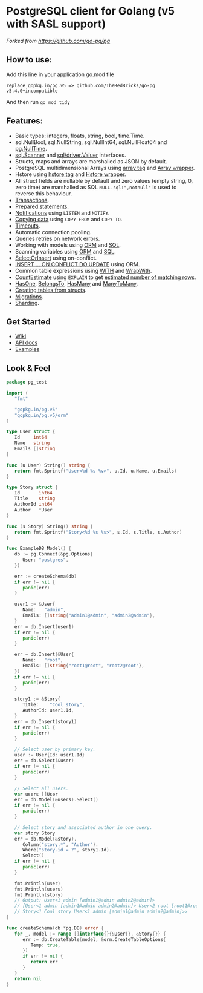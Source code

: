  # PostgreSQL client for Golang (v5 with SASL support)
_Forked from https://github.com/go-pg/pg_

## How to use:
Add this line in your application go.mod file
```
replace gopkg.in/pg.v5 => github.com/TheRedBricks/go-pg v5.4.0+incompatible
```
And then run `go mod tidy`

## Features:

- Basic types: integers, floats, string, bool, time.Time.
- sql.NullBool, sql.NullString, sql.NullInt64, sql.NullFloat64 and [pg.NullTime](http://godoc.org/gopkg.in/pg.v5#NullTime).
- [sql.Scanner](http://golang.org/pkg/database/sql/#Scanner) and [sql/driver.Valuer](http://golang.org/pkg/database/sql/driver/#Valuer) interfaces.
- Structs, maps and arrays are marshalled as JSON by default.
- PostgreSQL multidimensional Arrays using [array tag](https://godoc.org/gopkg.in/pg.v5#example-DB-Model-PostgresArrayStructTag) and [Array wrapper](https://godoc.org/gopkg.in/pg.v5#example-Array).
- Hstore using [hstore tag](https://godoc.org/gopkg.in/pg.v5#example-DB-Model-HstoreStructTag) and [Hstore wrapper](https://godoc.org/gopkg.in/pg.v5#example-Hstore).
- All struct fields are nullable by default and zero values (empty string, 0, zero time) are marshalled as SQL `NULL`. ```sql:",notnull"``` is used to reverse this behaviour.
- [Transactions](http://godoc.org/gopkg.in/pg.v5#example-DB-Begin).
- [Prepared statements](http://godoc.org/gopkg.in/pg.v5#example-DB-Prepare).
- [Notifications](http://godoc.org/gopkg.in/pg.v5#example-Listener) using `LISTEN` and `NOTIFY`.
- [Copying data](http://godoc.org/gopkg.in/pg.v5#example-DB-CopyFrom) using `COPY FROM` and `COPY TO`.
- [Timeouts](http://godoc.org/gopkg.in/pg.v5#Options).
- Automatic connection pooling.
- Queries retries on network errors.
- Working with models using [ORM](https://godoc.org/gopkg.in/pg.v5#example-DB-Model) and [SQL](https://godoc.org/gopkg.in/pg.v5#example-DB-Query).
- Scanning variables using [ORM](https://godoc.org/gopkg.in/pg.v5#example-DB-Select-SomeColumnsIntoVars) and [SQL](https://godoc.org/gopkg.in/pg.v5#example-Scan).
- [SelectOrInsert](https://godoc.org/gopkg.in/pg.v5#example-DB-Insert-SelectOrInsert) using on-conflict.
- [INSERT ... ON CONFLICT DO UPDATE](https://godoc.org/gopkg.in/pg.v5#example-DB-Insert-OnConflictDoUpdate) using ORM.
- Common table expressions using [WITH](https://godoc.org/gopkg.in/pg.v5#example-DB-Select-With) and [WrapWith](https://godoc.org/gopkg.in/pg.v5#example-DB-Select-WrapWith).
- [CountEstimate](https://godoc.org/gopkg.in/pg.v5#example-DB-Model-CountEstimate) using `EXPLAIN` to get [estimated number of matching rows](https://wiki.postgresql.org/wiki/Count_estimate).
- [HasOne](https://godoc.org/gopkg.in/pg.v5#example-DB-Model-HasOne), [BelongsTo](https://godoc.org/gopkg.in/pg.v5#example-DB-Model-BelongsTo), [HasMany](https://godoc.org/gopkg.in/pg.v5#example-DB-Model-HasMany) and [ManyToMany](https://godoc.org/gopkg.in/pg.v5#example-DB-Model-ManyToMany).
- [Creating tables from structs](https://godoc.org/gopkg.in/pg.v5#example-DB-CreateTable).
- [Migrations](https://github.com/go-pg/migrations).
- [Sharding](https://github.com/go-pg/sharding).

## Get Started
- [Wiki](https://github.com/go-pg/pg/wiki)
- [API docs](http://godoc.org/gopkg.in/pg.v5)
- [Examples](http://godoc.org/gopkg.in/pg.v5#pkg-examples)

## Look & Feel

```go
package pg_test

import (
   "fmt"

   "gopkg.in/pg.v5"
   "gopkg.in/pg.v5/orm"
)

type User struct {
   Id     int64
   Name   string
   Emails []string
}

func (u User) String() string {
   return fmt.Sprintf("User<%d %s %v>", u.Id, u.Name, u.Emails)
}

type Story struct {
   Id       int64
   Title    string
   AuthorId int64
   Author   *User
}

func (s Story) String() string {
   return fmt.Sprintf("Story<%d %s %s>", s.Id, s.Title, s.Author)
}

func ExampleDB_Model() {
   db := pg.Connect(&pg.Options{
      User: "postgres",
   })

   err := createSchema(db)
   if err != nil {
      panic(err)
   }

   user1 := &User{
      Name:   "admin",
      Emails: []string{"admin1@admin", "admin2@admin"},
   }
   err = db.Insert(user1)
   if err != nil {
      panic(err)
   }

   err = db.Insert(&User{
      Name:   "root",
      Emails: []string{"root1@root", "root2@root"},
   })
   if err != nil {
      panic(err)
   }

   story1 := &Story{
      Title:    "Cool story",
      AuthorId: user1.Id,
   }
   err = db.Insert(story1)
   if err != nil {
      panic(err)
   }

   // Select user by primary key.
   user := User{Id: user1.Id}
   err = db.Select(&user)
   if err != nil {
      panic(err)
   }

   // Select all users.
   var users []User
   err = db.Model(&users).Select()
   if err != nil {
      panic(err)
   }

   // Select story and associated author in one query.
   var story Story
   err = db.Model(&story).
      Column("story.*", "Author").
      Where("story.id = ?", story1.Id).
      Select()
   if err != nil {
      panic(err)
   }

   fmt.Println(user)
   fmt.Println(users)
   fmt.Println(story)
   // Output: User<1 admin [admin1@admin admin2@admin]>
   // [User<1 admin [admin1@admin admin2@admin]> User<2 root [root1@root root2@root]>]
   // Story<1 Cool story User<1 admin [admin1@admin admin2@admin]>>
}

func createSchema(db *pg.DB) error {
   for _, model := range []interface{}{&User{}, &Story{}} {
      err := db.CreateTable(model, &orm.CreateTableOptions{
         Temp: true,
      })
      if err != nil {
         return err
      }
   }
   return nil
}
```
